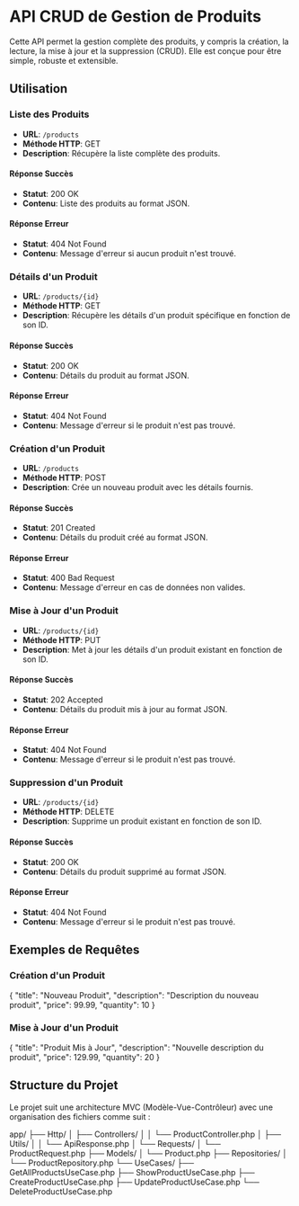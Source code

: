 
# API CRUD de Gestion de Produits

Cette API permet la gestion complète des produits, y compris la création, la lecture, la mise à jour et la suppression (CRUD). Elle est conçue pour être simple, robuste et extensible.

## Utilisation

### Liste des Produits

- **URL**: `/products`
- **Méthode HTTP**: GET
- **Description**: Récupère la liste complète des produits.

#### Réponse Succès
- **Statut**: 200 OK
- **Contenu**: Liste des produits au format JSON.

#### Réponse Erreur
- **Statut**: 404 Not Found
- **Contenu**: Message d'erreur si aucun produit n'est trouvé.

### Détails d'un Produit

- **URL**: `/products/{id}`
- **Méthode HTTP**: GET
- **Description**: Récupère les détails d'un produit spécifique en fonction de son ID.

#### Réponse Succès
- **Statut**: 200 OK
- **Contenu**: Détails du produit au format JSON.

#### Réponse Erreur
- **Statut**: 404 Not Found
- **Contenu**: Message d'erreur si le produit n'est pas trouvé.

### Création d'un Produit

- **URL**: `/products`
- **Méthode HTTP**: POST
- **Description**: Crée un nouveau produit avec les détails fournis.

#### Réponse Succès
- **Statut**: 201 Created
- **Contenu**: Détails du produit créé au format JSON.

#### Réponse Erreur
- **Statut**: 400 Bad Request
- **Contenu**: Message d'erreur en cas de données non valides.

### Mise à Jour d'un Produit

- **URL**: `/products/{id}`
- **Méthode HTTP**: PUT
- **Description**: Met à jour les détails d'un produit existant en fonction de son ID.

#### Réponse Succès
- **Statut**: 202 Accepted
- **Contenu**: Détails du produit mis à jour au format JSON.

#### Réponse Erreur
- **Statut**: 404 Not Found
- **Contenu**: Message d'erreur si le produit n'est pas trouvé.

### Suppression d'un Produit

- **URL**: `/products/{id}`
- **Méthode HTTP**: DELETE
- **Description**: Supprime un produit existant en fonction de son ID.

#### Réponse Succès
- **Statut**: 200 OK
- **Contenu**: Détails du produit supprimé au format JSON.

#### Réponse Erreur
- **Statut**: 404 Not Found
- **Contenu**: Message d'erreur si le produit n'est pas trouvé.

## Exemples de Requêtes

### Création d'un Produit


{
    "title": "Nouveau Produit",
    "description": "Description du nouveau produit",
    "price": 99.99,
    "quantity": 10
}


### Mise à Jour d'un Produit


{
    "title": "Produit Mis à Jour",
    "description": "Nouvelle description du produit",
    "price": 129.99,
    "quantity": 20
}


## Structure du Projet

Le projet suit une architecture MVC (Modèle-Vue-Contrôleur) avec une organisation des fichiers comme suit :


app/
├── Http/
│   ├── Controllers/
│   │   └── ProductController.php
│   ├── Utils/
│   │   └── ApiResponse.php
│   └── Requests/
│       └── ProductRequest.php
├── Models/
│   └── Product.php
├── Repositories/
│   └── ProductRepository.php
└── UseCases/
    ├── GetAllProductsUseCase.php
    ├── ShowProductUseCase.php
    ├── CreateProductUseCase.php
    ├── UpdateProductUseCase.php
    └── DeleteProductUseCase.php
